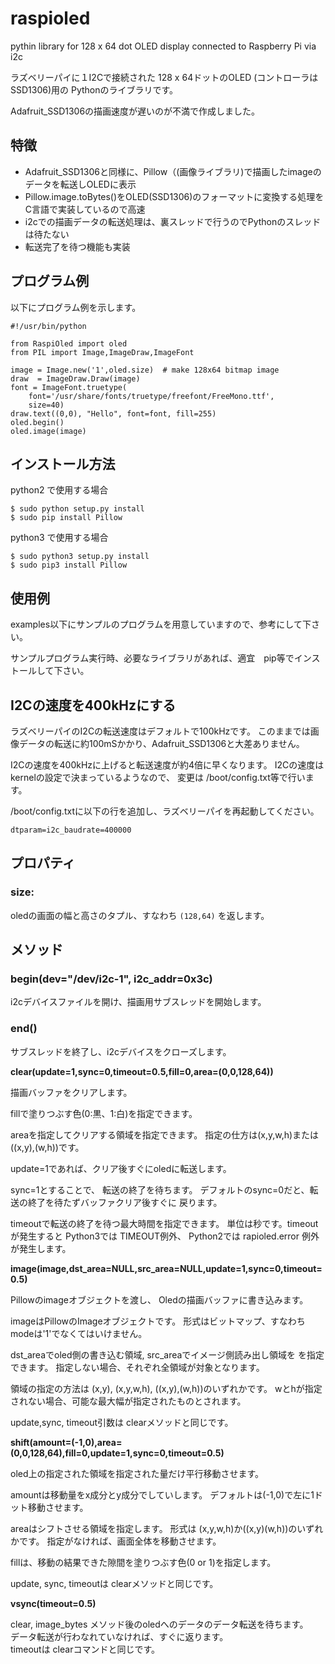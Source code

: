 # raspioled
pythin library for 128 x 64 dot OLED display connected to Raspberry Pi via i2c

ラズベリーパイに１I2Cで接続された 128 x 64ドットのOLED (コントローラはSSD1306)用の
Pythonのライブラリです。

Adafruit_SSD1306の描画速度が遅いのが不満で作成しました。

## 特徴

- Adafruit_SSD1306と同様に、Pillow（(画像ライブラリ)で描画したimageのデータを転送しOLEDに表示
- Pillow.image.toBytes()をOLED(SSD1306)のフォーマットに変換する処理をC言語で実装しているので高速
- i2cでの描画データの転送処理は、裏スレッドで行うのでPythonのスレッドは待たない
- 転送完了を待つ機能も実装 

## プログラム例

以下にプログラム例を示します。

    #!/usr/bin/python

    from RaspiOled import oled
    from PIL import Image,ImageDraw,ImageFont

    image = Image.new('1',oled.size)  # make 128x64 bitmap image
    draw  = ImageDraw.Draw(image)
    font = ImageFont.truetype(
        font='/usr/share/fonts/truetype/freefont/FreeMono.ttf',
        size=40)
    draw.text((0,0), "Hello", font=font, fill=255)
    oled.begin()
    oled.image(image)


## インストール方法

python2 で使用する場合

    $ sudo python setup.py install
    $ sudo pip install Pillow
python3 で使用する場合

    $ sudo python3 setup.py install
    $ sudo pip3 install Pillow

## 使用例

examples以下にサンプルのプログラムを用意していますので、参考にして下さい。

サンプルプログラム実行時、必要なライブラリがあれば、適宜　pip等でインストールして下さい。

## I2Cの速度を400kHzにする

ラズベリーパイのI2Cの転送速度はデフォルトで100kHzです。
このままでは画像データの転送に約100mSかかり、Adafruit_SSD1306と大差ありません。

I2Cの速度を400kHzに上げると転送速度が約4倍に早くなります。
I2Cの速度はkernelの設定で決まっているようなので、
変更は /boot/config.txt等で行います。

/boot/config.txtに以下の行を追加し、ラズベリーパイを再起動してください。

    dtparam=i2c_baudrate=400000
    
## プロパティ

### **size**: 

oledの画面の幅と高さのタプル、すなわち `(128,64)` を返します。

## メソッド

### **begin(dev="/dev/i2c-1", i2c_addr=0x3c)**

i2cデバイスファイルを開け、描画用サブスレッドを開始します。

### **end()**

サブスレッドを終了し、i2cデバイスをクローズします。

**clear(update=1,sync=0,timeout=0.5,fill=0,area=(0,0,128,64))**

描画バッファをクリアします。

fillで塗りつぶす色(0:黒、1:白)を指定できます。

areaを指定してクリアする領域を指定できます。
指定の仕方は(x,y,w,h)または((x,y),(w,h))です。

update=1であれば、クリア後すぐにoledに転送します。

sync=1とすることで、 転送の終了を待ちます。
デフォルトのsync=0だと、転送の終了を待たずバッファクリア後すぐに
戻ります。

timeoutで転送の終了を待つ最大時間を指定できます。
単位は秒です。timeoutが発生すると Python3では TIMEOUT例外、
Python2では rapioled.error 例外が発生します。

**image(image,dst_area=NULL,src_area=NULL,update=1,sync=0,timeout=0.5)**

Pillowのimageオブジェクトを渡し、
Oledの描画バッファに書き込みます。

imageはPillowのImageオブジェクトです。
形式はビットマップ、すなわちmodeは'1'でなくてはいけません。

dst_areaでoled側の書き込む領域,
src_areaでイメージ側読み出し領域を
を指定できます。
指定しない場合、それぞれ全領域が対象となります。

領域の指定の方法は (x,y), (x,y,w,h), ((x,y),(w,h))のいずれかです。
wとhが指定されない場合、可能な最大幅が指定されたものとされます。

update,sync, timeout引数は clearメソッドと同じです。

**shift(amount=(-1,0),area=(0,0,128,64),fill=0,update=1,sync=0,timeout=0.5)**

oled上の指定された領域を指定された量だけ平行移動させます。  

amountは移動量をx成分とy成分でしていします。
デフォルトは(-1,0)で左に1ドット移動させます。

areaはシフトさせる領域を指定します。
形式は (x,y,w,h)か((x,y)(w,h))のいずれかです。
指定がなければ、画面全体を移動させます。

fillは、移動の結果できた隙間を塗りつぶす色(0 or 1)を指定します。

update, sync, timeoutは clearメソッドと同じです。


**vsync(timeout=0.5)**

clear, image_bytes メソッド後のoledへのデータのデータ転送を待ちます。  
データ転送が行わなれていなければ、すぐに返ります。  
timeoutは clearコマンドと同じです。




    
